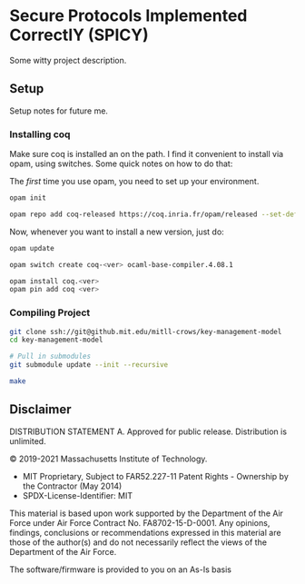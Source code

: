 # Secure Protocols Implemented CorrectlY (SPICY)

Some witty project description.

## Setup

Setup notes for future me.


### Installing coq

Make sure coq is installed an on the path.  I find it convenient to
install via opam, using switches.  Some quick notes on how to do that:

The *first* time you use opam, you need to set up your environment.

```bash
opam init

opam repo add coq-released https://coq.inria.fr/opam/released --set-default
```

Now, whenever you want to install a new version, just do:

```bash
opam update

opam switch create coq-<ver> ocaml-base-compiler.4.08.1

opam install coq.<ver>
opam pin add coq <ver>
```

### Compiling Project

```bash
git clone ssh://git@github.mit.edu/mitll-crows/key-management-model
cd key-management-model

# Pull in submodules
git submodule update --init --recursive

make
```

## Disclaimer

DISTRIBUTION STATEMENT A. Approved for public release. Distribution is unlimited.

© 2019-2021 Massachusetts Institute of Technology.
* MIT Proprietary, Subject to FAR52.227-11 Patent Rights - Ownership by the Contractor (May 2014)
* SPDX-License-Identifier: MIT

This material is based upon work supported by the Department of the Air Force under Air Force Contract No. FA8702-15-D-0001. Any opinions, findings, conclusions or recommendations expressed in this material are those of the author(s) and do not necessarily reflect the views of the Department of the Air Force.

The software/firmware is provided to you on an As-Is basis
